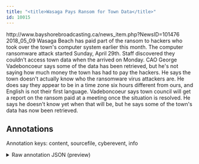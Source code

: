 ```yaml
---
title: "<title>Wasaga Pays Ransom for Town Data</title>"
id: 10015
---
```


<title>Wasaga Pays Ransom for Town Data</title>
<source> http://www.bayshorebroadcasting.ca/news_item.php?NewsID=101476 </source>
<date> 2018_05_09 </date>
<text>
Wasaga Beach has paid part of the ransom to hackers who took over the town's computer system earlier this month.
The computer ransomware attack started Sunday, April 29th. Staff discovered they couldn't access town data when the arrived on Monday.  
CAO George Vadeboncoeur says some of the data has been retrieved, but he's not saying how much money the town has had to pay the hackers. He says the town doesn't actually know who the ransomware virus attackers are. He does say they appear to be in a time zone six hours different from ours, and English is not their first language.
Vadeboncoeur says town council will get a report on the ransom paid at a meeting once the situation is resolved. He says he doesn't know yet when that will be, but he says some of the town's data has now been retrieved.
</text>



## Annotations

Annotation keys: content, sourcefile, cyberevent, info

<details>
<summary>Raw annotation JSON (preview)</summary>

```json
{
  "content": "Wasaga Beach has paid part of the ransom to hackers who took over the town's computer system earlier this month. The computer ransomware attack started Sunday, April 29th. Staff discovered they couldn't access town data when the arrived on Monday.   CAO George Vadeboncoeur says some of the data has been retrieved, but he's not saying how much money the town has had to pay the hackers. He says the town doesn't actually know who the ransomware virus attackers are. He does say they appear to be in a time zone six hours different from ours, and English is not their first language. Vadeboncoeur says town council will get a report on the ransom paid at a meeting once the situation is resolved. He says he doesn't know yet when that will be, but he says some of the town's data has now been retrieved.",
  "sourcefile": "10015.txt",
  "cyberevent": {
    "hopper": [
      {
        "index": 0,
        "relation": "Same",
        "events": [
          {
            "index": "E4",
            "type": "Attack",
            "realis": "Actual",
            "nugget": {
              "startOffset": 126,
              "index": "T11",
              "endOffset": 143,
              "text": "ransomware attack"
            },
            "argument": [
              {
                "index": "T13",
                "external_reference": {
                  "dbpediaURI": "http://dbpedia.org/resource/Computer",
                  "wikidataid": "Q68"
                },
                "endOffset": 125,
                "role": {
                  "type": "Victim"
                },
                "text": "computer",
                "startOffset": 117,
                "type": "Device"
              },
              {
                "index": "T12",
                "text": "Sunday, April 29th",
                "endOffset": 170,
                "role": {
                  "type": "Time"
                },
                "startOffset": 152,
                "type": "Time"
              }
            ],
            "subtype": "Ransom"
          },
          {
            "index": "E1",
            "type": "Attack",
            "realis": "Actual",
            "nugget": {
              "startOffset": 17,
              "index": "T1",
              "endOffset": 21,
              "text": "paid"
            },
            "argument": [
              {
                "index": "T4",
                "text": "computer system",
                "endOffset": 92,
                "role": {
                  "type": "Victim"
                },
                "startOffset": 77,
                "type": "System"
              },
              {
                "index": "T3",
                "text": "hackers",
                "endOffset": 51,
                "role": {
                  "type": "Attacker"
                },
                "startOffset": 44,
                "type": "Person"
              },
              {
                "index": "T5",
                "external_reference": {
                  "wikidataid": "Q3047234"
                },
                "endOffset": 12,
                "role": {
                  "type": "Victim"
                },
                "text": "Wasaga Beach",
                "startOffset": 0,
                "type": "Organization"
              },
              {
                "index": "T6",
                "text": "earlier this month",
                "endOffset": 111,
                "role": {
                  "type": "Time"
                },
                "startOffset": 93,
                "type": "Time"
              },
              {
                "index": "T10",
                "text": "town",
                "endOffset": 74,
                "role": {
                  "type": "Victim"
                },
                "startOffset": 70,
                "type": "Organization"
              },
              {
                "index": "T15",
                "text": "took over",
                "endOffset
```
</details>
